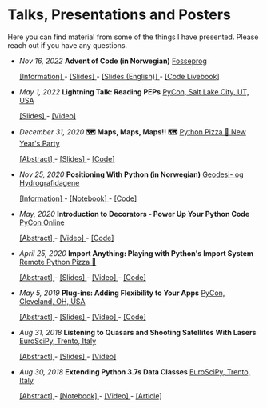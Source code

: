 # Talks, Presentations and Posters

Here you can find material from some of the things I have presented. Please reach out if you have any questions.

- _Nov 16, 2022_ **Advent of Code (in Norwegian)** [Fosseprog](https://www.meetup.com/fosseprog/)

    [ [Information] ](20221116_fosseprog_advent-of-code/) -
    [ [Slides] ](20221116_fosseprog_advent-of-code/20221116_aoc_no.md) -
    [ [Slides (English)] ](20221116_fosseprog_advent-of-code/20221116_aoc_en.md) -
    [ [Code Livebook] ](20221116_fosseprog_advent-of-code/aoc202101.livemd)

- _May 1, 2022_ **Lightning Talk: Reading PEPs**
  [PyCon, Salt Lake City, UT, USA](https://us.pycon.org/2022/)

    [ [Slides] ](20220501_pycon_peps/) -
    [ [Video] ](https://youtu.be/tF5SD-JlGo4?t=16m22s)

- _December 31, 2020_ **🗺️ Maps, Maps, Maps!! 🗺️**
  [Python Pizza 🍕 New Year's Party](https://hamburg.python.pizza/)

    [ [Abstract] ](https://github.com/gahjelle/talks/tree/master/20201231_pythonpizza_maps#abstract) -
    [ [Slides] ](20201231_pythonpizza_maps/maps_maps_maps.ipynb) -
    [ [Code] ](20201231_pythonpizza_maps/maps_maps_maps.py)

- _Nov 25, 2020_ **Positioning With Python (in Norwegian)** [Geodesi- og Hydrografidagene](https://geoforum.no/geodesi-og-hydrografidagene-2020/)

    [ [Information] ](20201125_geodesidagene_python/) -
    [ [Notebook] ](20201125_geodesidagene_python/20201125_posisjonering_med_python.ipynb) -
    [ [Code] ](20201125_geodesidagene_python/20201125_posisjonering_med_python.py)

- _May, 2020_ **Introduction to Decorators - Power Up Your Python Code**
  [PyCon Online](https://us.pycon.org/2020/online/)

    [ [Abstract] ](https://us.pycon.org/2020/schedule/presentation/75/) -
    [ [Video] ](https://youtu.be/T8CQwGIsrx4) -
    [ [Code] ](https://github.com/gahjelle/decorators_tutorial)

- _April 25, 2020_ **Import Anything: Playing with Python's Import System**
  [Remote Python Pizza 🍕](https://remote.python.pizza/)

    [ [Abstract] ](https://github.com/gahjelle/talks/tree/master/20200425_pythonpizza_import#abstract) -
    [ [Slides] ](20200425_pythonpizza_import/20200425_import.md) -
    [ [Video] ](https://www.youtube.com/watch?v=c295s11XCVo&t=11785s) -
    [ [Code] ](20200425_pythonpizza_import/code/)

- _May 5, 2019_ **Plug-ins: Adding Flexibility to Your Apps**
  [PyCon, Cleveland, OH, USA](https://us.pycon.org/2019/)

    [ [Abstract] ](https://us.pycon.org/2019/schedule/presentation/227/) -
    [ [Slides] ](20190505_pycon_plugins/20190505_plugins.md) -
    [ [Video] ](https://www.youtube.com/watch?v=98s9YfoXB68) -
    [ [Code] ](20190505_pycon_plugins/)

- _Aug 31, 2018_ **Listening to Quasars and Shooting Satellites With Lasers**
  [EuroSciPy, Trento, Italy](https://www.euroscipy.org/2018/)

    [ [Abstract] ](https://www.euroscipy.org/2018/descriptions/Listening%20to%20Quasars%20and%20Shooting%20Satellites%20With%20Lasers.html) -
    [ [Slides] ](20180831_euroscipy_quasars_and_lasers/20180831_quasars_and_lasers.pdf) -
    [ [Video] ](https://youtu.be/orxj8Dkh9rw?t=28m55s)

- _Aug 30, 2018_ **Extending Python 3.7s Data Classes**
  [EuroSciPy, Trento, Italy](https://www.euroscipy.org/2018/)

    [ [Abstract] ](https://www.euroscipy.org/2018/descriptions/Extending%20Python%203.7s%20Data%20Classes.html) -
    [ [Notebook] ](20180830_euroscipy_dataclasses/20180830_dataclasses.ipynb) -
    [ [Video] ](https://youtu.be/dGHIHCzabOM?t=36m55s) -
    [ [Article] ](https://realpython.com/python-data-classes/)
